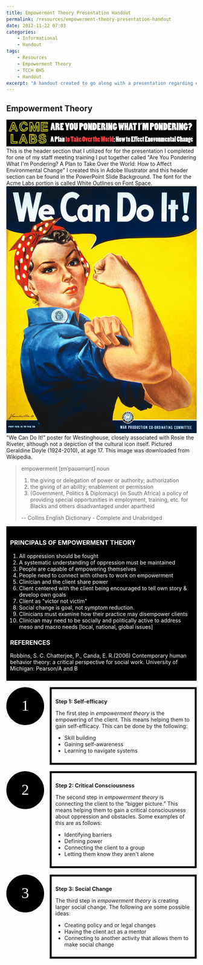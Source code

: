 ```yaml
---
title: Empowerment Theory Presentation Handout
permalink: /resources/empowerment-theory-presentation-handout
date: 2012-11-22 07:03
categories:
    - Informational
    - Handout
tags:
    - Resources
    - Empowerment Theory
    - TCCH BHS
    - Handout
excerpt: "A handout created to go along with a presentation regarding empowerment theory."
---
```


## Empowerment Theory

![ This is the header section that I utilized for for the presentation I completed for one of my staff meeting training I put together called ][1] This is the header section that I utilized for for the presentation I completed for one of my staff meeting training I put together called "Are You Pondering What I'm Pondering? A Plan to Take Over the World: How to Affect Environmental Change" I created this in Adobe Illustrator and this header section can be found in the PowerPoint Slide Background. The font for the Acme Labs portion is called White Outlines on Font Space.
!["We Can Do It!"][2] "We Can Do It!" poster for Westinghouse, closely associated with Rosie the Riveter, although not a depiction of the cultural icon itself. Pictured Geraldine Doyle (1924-2010), at age 17. This image was downloaded from Wikipedia. 

   [1]: /assets/media/pinky-brain-presentation-head-section.png
   [2]: /assets/media/we-can-do-it-poster-rosie-riviter.jpg

  

> empowerment [ɪmˈpaʊəmənt] noun  
>  
>   1. the giving or delegation of power or authority; authorization
>   2. the giving of an ability; enablement or permission   
>   3. (Government, Politics & Diplomacy) (in South Africa) a policy of providing special opportunities in employment, training, etc. for Blacks and others disadvantaged under apartheid
>   
> -- Collins English Dictionary - Complete and Unabridged

<div style="background:#000; color:#FFF; padding:10px;"><h3>PRINCIPALS OF EMPOWERMENT THEORY</h3><ol><li>All oppression should be fought</li><li>A systematic understanding of oppression must be maintained</li><li>People are capable of empowering themselves</li><li>People need to connect with others to work on empowerment</li><li>Clinician and the client share power</li><li>Client centered with the client being encouraged to tell own story &amp; develop own goals</li><li>Client as "victor not victim"</li><li>Social change is goal, not symptom reduction.</li><li>Clinicians must examine how their practice may disempower clients</li><li>Clinician may need to be socially and politically active to address meso and macro needs [local, national, global issues]</li></ol><h3>REFERENCES</h3><p>Robbins, S. C. Chatterjee, P., Canda, E. R.(2006) Contemporary human behavior theory: a critical perspective for social work. University of Michigan: Pearson/A and B</p></div><br />

<div style="width:100px; height:100px; border-radius:50%; -moz-border-radius:50%; -webkit-border-radius:50%; background-color:#000; float:left;"><div style="position:relative; top: 25px; left: 40px; font: 40px bolder; color: #fff;">1</div></div>

<div style="border:#000 thick solid; position: relative; display: block; margin-left:115px; padding: 10px;"><p style="font-weight:bold;">Step 1:  Self-efficacy</p><p>The first step in <span style="font-style:italic;">empowerment theory</span> is the empowering of the client.  This means helping them to gain self-efficacy.  This can be done by the following:</p><ul><li>Skill building</li><li>Gaining self-awareness</li><li>Learning to navigate systems</li></ul></div><br />

<div style="width:100px; height:100px; border-radius:50%; -moz-border-radius:50%; -webkit-border-radius:50%; background-color:#000; float:left;"><div style="position:relative; top: 25px; left: 40px; font: 40px bolder; color: #fff;">2</div></div>

<div style="border:#000 thick solid; position: relative; display: block; margin-left:115px; padding: 10px;"><p style="font-weight:bold;">Step 2:  Critical Consciousness</p><p>The second step in <span style="font-style:italic;">empowerment theory</span> is connecting the client to the “bigger picture.”  This means helping them to gain a critical consciousness about oppression and obstacles.  Some examples of this are as follows:</p><ul><li>Identifying barriers</li><li>Defining power</li><li>Connecting the client to a group</li><li>Letting them know they aren't alone</li></ul></div><br />

<div style="width:100px; height:100px; border-radius:50%; -moz-border-radius:50%; -webkit-border-radius:50%; background-color:#000; float:left;"><div style="position:relative; top: 25px; left: 40px; font: 40px bolder; color: #fff;">3</div></div><div style="border:#000 thick solid; position: relative; display: block; margin-left:115px; padding: 10px;"><p style="font-weight:bold;">Step 3:  Social Change</p><p>The third step in <span style="font-style:italic;">empowerment theory</span> is creating larger social change.  The following are some possible ideas:</p><ul><li>Creating policy and or legal changes</li><li>Having the client act as a mentor</li><li>Connecting to another activity that allows them to make social change</li></ul></div><br />
